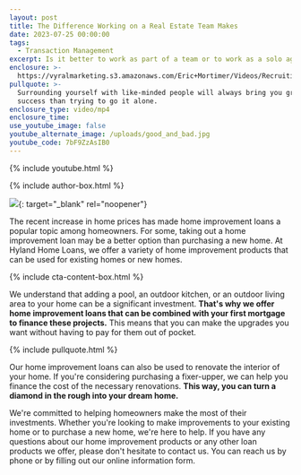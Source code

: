 ```yaml
---
layout: post
title: The Difference Working on a Real Estate Team Makes
date: 2023-07-25 00:00:00
tags:
  - Transaction Management
excerpt: Is it better to work as part of a team or to work as a solo agent?
enclosure: >-
  https://vyralmarketing.s3.amazonaws.com/Eric+Mortimer/Videos/Recruiting/The+Difference+Working+on+a+Real+Estate+Team+Makes.mp4
pullquote: >-
  Surrounding yourself with like-minded people will always bring you greater
  success than trying to go it alone.
enclosure_type: video/mp4
enclosure_time:
use_youtube_image: false
youtube_alternate_image: /uploads/good_and_bad.jpg
youtube_code: 7bF9ZzAsIB0
---
```



{% include youtube.html %}

{% include author-box.html %}

[![](/uploads/button.png)](https://free-mortgage-rate-quote-jonathan-knoblock.paperform.co){: target="_blank" rel="noopener"}

The recent increase in home prices has made home improvement loans a popular topic among homeowners. For some, taking out a home improvement loan may be a better option than purchasing a new home. At Hyland Home Loans, we offer a variety of home improvement products that can be used for existing homes or new homes.

{% include cta-content-box.html %}

We understand that adding a pool, an outdoor kitchen, or an outdoor living area to your home can be a significant investment. **That's why we offer home improvement loans that can be combined with your first mortgage to finance these projects.** This means that you can make the upgrades you want without having to pay for them out of pocket.

{% include pullquote.html %}

Our home improvement loans can also be used to renovate the interior of your home. If you're considering purchasing a fixer-upper, we can help you finance the cost of the necessary renovations. **This way, you can turn a diamond in the rough into your dream home.**

We're committed to helping homeowners make the most of their investments. Whether you're looking to make improvements to your existing home or to purchase a new home, we're here to help. If you have any questions about our home improvement products or any other loan products we offer, please don't hesitate to contact us. You can reach us by phone or by filling out our online information form.


